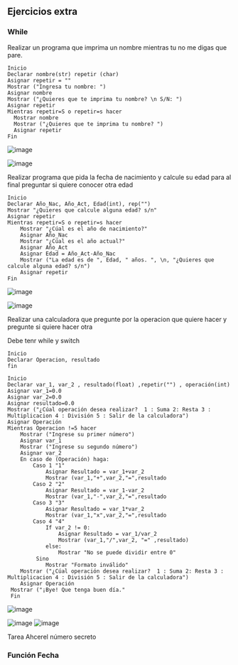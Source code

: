 ## Ejercicios extra

### While

Realizar un programa que imprima un nombre mientras tu no me digas que pare.

    Inicio 
    Declarar nombre(str) repetir (char)
    Asignar repetir = ""
    Mostrar ("Ingresa tu nombre: ")
    Asignar nombre
    Mostrar ("¿Quieres que te imprima tu nombre? \n S/N: ")
    Asignar repetir
    Mientras repetir=S o repetir=s hacer
      Mostrar nombre
      Mostrar ("¿Quieres que te imprima tu nombre? ")
      Asignar repetir
    Fin
    
![image](https://user-images.githubusercontent.com/111446231/187950703-a222d880-408f-42c7-b00e-b9c46b13b97f.png)

![image](https://user-images.githubusercontent.com/111446231/187951683-35ee6d48-80df-4ad6-b4ec-3c05bd11fe56.png)

Realizar programa que pida la fecha de nacimiento y calcule su edad para al final preguntar si quiere conocer otra edad

    Inicio
    Declarar Año_Nac, Año_Act, Edad(int), rep("")
    Mostrar "¿Quieres que calcule alguna edad? s/n"
    Asignar repetir
    Mientras repetir=S o repetir=s hacer
        Mostrar "¿Cúal es el año de nacimiento?"
        Asignar Año_Nac
        Mostrar "¿Cúal es el año actual?"
        Asignar Año_Act
        Asignar Edad = Año_Act-Año_Nac
        Mostrar ("La edad es de ", Edad, " años. ", \n, "¿Quieres que calcule alguna edad? s/n")
        Asignar repetir
    Fin

![image](https://user-images.githubusercontent.com/111446231/187957046-e57017f0-3c03-4be6-a11a-3e78d37deb87.png)

![image](https://user-images.githubusercontent.com/111446231/187958759-d4173b6b-e27c-4192-ab55-a15789cd5aac.png)

Realizar una calculadora que pregunte por la operacion que quiere hacer y pregunte si quiere hacer otra

Debe tenr while y switch

    Inicio
    Declarar Operacion, resultado
    fin
    
    Inicio
    Declarar var_1, var_2 , resultado(float) ,repetir("") , operación(int)
    Asignar var_1=0.0
    Asignar var_2=0.0
    Asignar resultado=0.0
    Mostrar ("¿Cúal operación desea realizar?  1 : Suma 2: Resta 3 : Multiplicacion 4 : División 5 : Salir de la calculadora")
    Asignar Operación
    Mientras Operacion !=5 hacer
        Mostrar ("Ingrese su primer número")
        Asignar var_1
        Mostrar ("Ingrese su segundo número")
        Asignar var_2
        En caso de (Operación) haga:
            Caso 1 "1"
                Asignar Resultado = var_1+var_2
                Mostrar (var_1,"+",var_2,"=",resultado
            Caso 2 "2"
                Asignar Resultado = var_1-var_2
                Mostrar (var_1,"-",var_2,"=",resultado
            Caso 3 "3"
                Asignar Resultado = var_1*var_2
                Mostrar (var_1,"x",var_2,"=",resultado
            Caso 4 "4"
                If var_2 != 0:
                    Asignar Resultado = var_1/var_2
                    Mostrar (var_1,"/",var_2, "=" ,resultado)
                else:
                    Mostrar "No se puede dividir entre 0"
             Sino
                Mostrar "Formato inválido"
        Mostrar ("¿Cúal operación desea realizar?  1 : Suma 2: Resta 3 : Multiplicacion 4 : División 5 : Salir de la calculadora")
        Asignar Operación
     Mostrar ("¡Bye! Que tenga buen día."
     Fin
    
    
![image](https://user-images.githubusercontent.com/111446231/188182207-bc44f870-de06-4589-b93b-44e5a87b237f.png)

![image](https://user-images.githubusercontent.com/111446231/188191820-157b529d-961b-4332-a639-8048f93ef162.png)
![image](https://user-images.githubusercontent.com/111446231/188191897-4cbd1ec4-2a06-4274-8dae-1d10cbf1577b.png)


Tarea
Ahcerel número secreto

### Función Fecha
